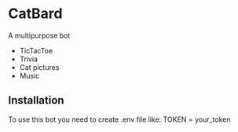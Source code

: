 # CatBard

A multipurpose bot
- TicTacToe
- Trivia
- Cat pictures
- Music
## Installation

To use this bot you need to create .env file like:
TOKEN = your_token
